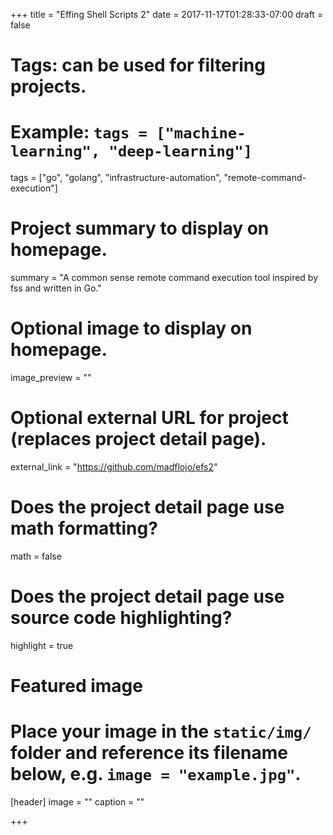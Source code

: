 +++
title = "Effing Shell Scripts 2"
date = 2017-11-17T01:28:33-07:00
draft = false

# Tags: can be used for filtering projects.
# Example: `tags = ["machine-learning", "deep-learning"]`
tags = ["go", "golang", "infrastructure-automation", "remote-command-execution"]

# Project summary to display on homepage.
summary = "A common sense remote command execution tool inspired by fss and written in Go."

# Optional image to display on homepage.
image_preview = ""

# Optional external URL for project (replaces project detail page).
external_link = "https://github.com/madflojo/efs2"

# Does the project detail page use math formatting?
math = false

# Does the project detail page use source code highlighting?
highlight = true

# Featured image
# Place your image in the `static/img/` folder and reference its filename below, e.g. `image = "example.jpg"`.
[header]
image = ""
caption = ""

+++
